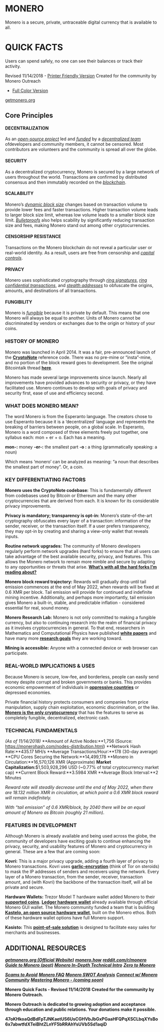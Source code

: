 # MONERO

Monero is a secure, private, untraceable
digital currency that is available to all.

# QUICK FACTS

Users can spend safely, no one can see
their balances or track their activity.

Revised 11/14/2018 - [Printer Friendly Version](http://www.monerooutreach.org/pubs/2018/QuickFacts/QuickFacts_PrinterFriendly.pdf)
Created for the community by Monero Outreach

* [Full Color Version](http://www.monerooutreach.org/pubs/2018/QuickFacts/QuickFacts.pdf)

[getmonero.org](https://getmonero.org/)


## Core Principles

#### DECENTRALIZATION

As an _[open-source project](https://github.com/monero-project/monero)_ led and _[funded](https://forum.getmonero.org/8/funding-required)_ by a _[decentralized team](https://getmonero.org/community/team/)_ ofdevelopers and community members, it cannot be censored. Most contributors are volunteers and the community is spread all over the globe.

#### SECURITY

As a decentralized cryptocurrency, Monero is secured by a large network of users throughout the world. Transactions are confirmed by distributed consensus and then immutably recorded on the _[blockchain](https://www.mycryptopedia.com/what-is-blockchain-technology/)_.

#### SCALABILITY

Monero’s _[dynamic block size](https://www.mycryptopedia.com/block-size-explained/)_ changes based on transaction volume to provide lower fees and faster transactions. Higher transaction volume leads to larger block size limit, whereas low volume leads to a smaller block size limit. _[Bulletproofs](https://web.stanford.edu/~buenz/pubs/bulletproofs.pdf)_ also helps scability by significantly reducing transaction size and fees, making Monero stand out among other cryptocurrencies.

#### CENSORSHIP RESISTANCE

Transactions on the Monero blockchain do not reveal a particular user or real-world identity. As a result, users are free from censorship and _[capital controls](https://en.wikipedia.org/wiki/Capital_control)_.

#### PRIVACY

Monero uses sophisticated cryptography through _[ring signatures](https://getmonero.org/resources/moneropedia/ringsignatures.html)_, _[ring confidential transactions](https://www.mycryptopedia.com/monero-ring-confidential-transactions-ringct/)_, and _[stealth addresses](https://www.mycryptopedia.com/everything-need-know-stealth-addresses/)_ to obfuscate the origins, amounts, and destinations of all transactions.

#### FUNGIBILITY

Monero is _[fungible](https://getmonero.org/resources/moneropedia/fungibility.html)_ because it is private by default. This means that one Monero will always be equal to another. Units of Monero cannot be discriminated by vendors or exchanges due to the origin or history of your coins.


### HISTORY OF MONERO

Monero was launched in April 2014. It was a fair, pre-announced launch of the **[CryptoNote](https://cryptonote.org/whitepaper.pdf)** reference code. There was no pre-mine or “insta”-mine, and no portion of the block reward goes to development. See the original Bitcointalk thread **[here](https://bitcointalk.org/index.php?topic=563821.0)**.

Monero has made several large improvements since launch. Nearly all improvements have provided advances to security or privacy, or they have facilitated use. Monero continues to develop with goals of privacy and security first, ease of use and efficiency second.

### WHAT DOES MONERO MEAN?

The word Monero is from the Esperanto language. The creators chose to use Esperanto because it is a ‘decentralized’ language and represents the breaking of barriers between people, on a global scale. In Esperanto, Monero is a word composed of three elements freely put together, one syllabus each: mon + er + o. Each has a meaning.

**mon-:** money
**-er-:** the smallest part
 **-o :** a thing (grammatically speaking: a noun)

Which means ‘monero’ can be analyzed as meaning: “a noun that describes the smallest part of money”. Or, a coin.

### KEY DIFFERENTIATING FACTORS

**Monero uses the CryptoNote codebase:** This is fundamentally different from codebases used by Bitcoin or Ethereum and the many other cryptocurrencies that are derived from each. It is known for its considerable privacy improvements.

**Privacy is mandatory; transparency is opt-in:** Monero’s state-of-the-art cryptography obfuscates every layer of a transaction: information of the sender, receiver, or the transaction itself. If a user prefers transparency, they may opt-in by creating and sharing a view-only wallet that reveals inputs.

**Routine network upgrades:** The community of Monero developers regularly perform network upgrades (hard forks) to ensure that all users can take advantage of the best available security, privacy, and features. This allows the Monero network to remain more nimble and secure by adapting to any opportunities or threats that arise. **[What’s with all the hard forks I’m reading about?](https://bitcoinmagazine.com/articles/monero-just-hard-forked-and-it-resulted-four-new-projects/)**

**Monero block reward trajectory:** Rewards will gradually drop until tail emission commences at the end of May 2022, when rewards will be fixed at 0.6 XMR per block. Tail emission will provide for continued and indefinite mining incentive. Additionally, and perhaps more importantly, tail emission gives Monero a built-in, stable, and predictable inflation - considered essential for real, sound money.

**Monero Research Lab:** Monero is not only committed to making a fungible currency, but also to continuing research into the realm of financial privacy as it involves cryptocurrencies in general. To that end, researchers in Mathematics and Computational Physics have published **[white papers](https://lab.getmonero.org/)** and have many more **[research goals](https://lab.getmonero.org/)** they are working toward.

**Mining is accessible:** Anyone with a connected device or web browser can participate.

### REAL-WORLD IMPLICATIONS & USES

Because Monero is secure, low-fee, and borderless, people can easily send money despite corrupt and broken governments or banks. This provides economic empowerment of individuals in **[oppressive countries](https://www.reddit.com/r/Monero/comments/6wczty/how_monero_changed_my_life/)** or depressed economies.

Private financial history protects consumers and companies from price manipulation, supply chain exploitation, economic discrimination, or the like. **[Monero is the only cryptocurrency](https://www.reddit.com/r/Monero/comments/8k8pk9/monero_the_worlds_bestkept_secret/)** that has the features to serve as completely fungible, decentralized, electronic cash.

### TECHNICAL FUNDAMENTALS

_(As of  11/14/2018)_
**Amount of Active Nodes:**1,756 (Source: https://monerohash.com/nodes-distribution.html)
**Network Hash Rate:**435.17 MH/s
**Average Transactions/Hour:**178 (30-day average)
**CPU Cores Securing the Network:**14,499,178
**Monero in Circulation:**16,570,126 XMR (Approximate)
**Market Capitalization:**$1,503,928,296 USD (~0.77% of total cryptocurrency market cap)
**Current Block Reward:**3.5984 XMR
**Average Block Interval:**2 Minutes

_Reward rate will steadily decrease until the end of May 2022, when there are 18.132 million XMR in circulation, at which point a 0.6 XMR block reward will remain indefinitely._

_With “tail emission” of 0.6 XMR/block, by 2040 there will be an equal amount of Monero as Bitcoin (roughly 21 million)._

### FEATURES IN DEVELOPMENT

Although Monero is already available and being used across the globe, the community of developers have exciting goals to continue enhancing the privacy, security, and usability features of Monero and cryptocurrency in general. These are a few that are coming soon:

**Kovri:** This is a major privacy upgrade, adding a fourth layer of privacy to Monero transactions. Kovri uses **[garlic-encryption](https://getmonero.org/resources/moneropedia/garlic-encryption.html)** (think of Tor on steroids) to mask the IP addresses of senders and receivers using the network. Every layer of a Monero transaction, from the sender, receiver, transaction amount, and (with Kovri) the backbone of the transaction itself, will all be private and secure.

**Hardware Wallets:** Trezor Model T hardware wallet added Monero to their **[supported coins](https://trezor.io/coins/#XMR)**. **[Ledger hardware wallet](https://support.ledgerwallet.com/hc/en-us/articles/360006352934-Monero-XMR-Advanced)** already available through official Monero GUI wallet. The Monero community funded a team that is building **[Kastelo, an open source hardware wallet](http://kastelo.org/)**, built on the Monero ethos. Both of these hardware wallet options have full Monero support. 

**Kasisto:** This **[point-of-sale solution](https://github.com/amiuhle/kasisto)** is designed to facilitate easy sales for merchants and businesses.


## ADDITIONAL RESOURCES

**_[getmonero.org (Official Website)](https://getmonero.org/)_**
**_[monero.how](https://www.monero.how/)_**
**_[reddit.com/r/monero](https://www.reddit.com/r/Monero/)_**
**_[Guide to Monero (post)](https://www.reddit.com/r/CryptoCurrency/comments/7ra409/your_guide_to_monero_and_why_it_has_great/)_**
**_[Monero In-Depth Technical Intro](https://steemit.com/monero/@sgp/7yjqso-a-monero-introduction-for-beginners)_**
**_[Zero to Monero](https://www.getmonero.org/library/Zero-to-Monero-1-0-0.pdf)_**

**_[Scams to Avoid](https://www.reddit.com/r/Monero/wiki/avoid)_**
**_[Monero FAQ](https://ww.getmonero.org/get-started/faq/)_**
**_[Monero SWOT Analysis]()_**
**_[Connect w/ Monero Community](https://getmonero.org/community/hangouts/)_**
**_[Mastering Monero - (coming soon)](https://masteringmonero.com/)_**

**Monero Quick Facts - Revised 11/14/2018**
**Created for the community by Monero Outreach.**

**Monero Outreach is dedicated to growing adoption and acceptance through education and public relations. Your donations make it possible.**

**47oKHkoaQdBdFpTJNKaetUS6UsCGHVbJbGxPGaaHFQPqXSCLbqXYsBo6x7abwtfdXTeiBhtZLnYF5bRRAhYsUVb5Sd1aqiD**
